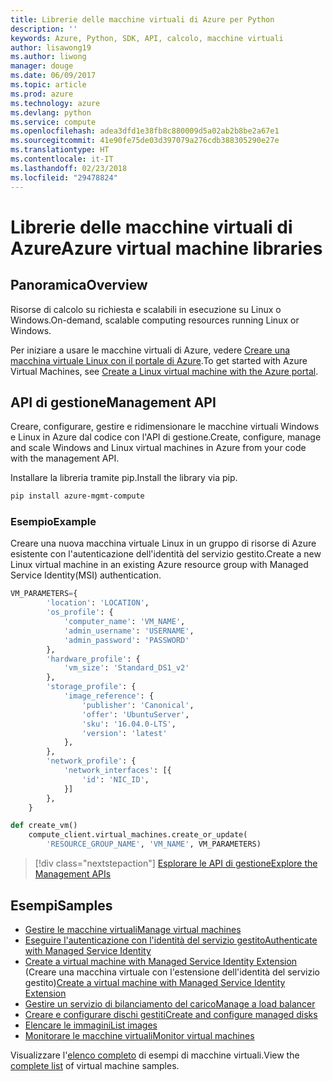 ```yaml
---
title: Librerie delle macchine virtuali di Azure per Python
description: ''
keywords: Azure, Python, SDK, API, calcolo, macchine virtuali
author: lisawong19
ms.author: liwong
manager: douge
ms.date: 06/09/2017
ms.topic: article
ms.prod: azure
ms.technology: azure
ms.devlang: python
ms.service: compute
ms.openlocfilehash: adea3dfd1e38fb8c880009d5a02ab2b8be2a67e1
ms.sourcegitcommit: 41e90fe75de03d397079a276cdb388305290e27e
ms.translationtype: HT
ms.contentlocale: it-IT
ms.lasthandoff: 02/23/2018
ms.locfileid: "29478824"
---
```

# <a name="azure-virtual-machine-libraries"></a><span data-ttu-id="31cca-103">Librerie delle macchine virtuali di Azure</span><span class="sxs-lookup"><span data-stu-id="31cca-103">Azure virtual machine libraries</span></span>

## <a name="overview"></a><span data-ttu-id="31cca-104">Panoramica</span><span class="sxs-lookup"><span data-stu-id="31cca-104">Overview</span></span>

<span data-ttu-id="31cca-105">Risorse di calcolo su richiesta e scalabili in esecuzione su Linux o Windows.</span><span class="sxs-lookup"><span data-stu-id="31cca-105">On-demand, scalable computing resources running Linux or Windows.</span></span>

<span data-ttu-id="31cca-106">Per iniziare a usare le macchine virtuali di Azure, vedere [Creare una macchina virtuale Linux con il portale di Azure](/azure/virtual-machines/linux/quick-create-portal).</span><span class="sxs-lookup"><span data-stu-id="31cca-106">To get started with Azure Virtual Machines, see [Create a Linux virtual machine with the Azure portal](/azure/virtual-machines/linux/quick-create-portal).</span></span>

## <a name="management-api"></a><span data-ttu-id="31cca-107">API di gestione</span><span class="sxs-lookup"><span data-stu-id="31cca-107">Management API</span></span>

<span data-ttu-id="31cca-108">Creare, configurare, gestire e ridimensionare le macchine virtuali Windows e Linux in Azure dal codice con l'API di gestione.</span><span class="sxs-lookup"><span data-stu-id="31cca-108">Create, configure, manage and scale Windows and Linux virtual machines in Azure from your code with the management API.</span></span>

<span data-ttu-id="31cca-109">Installare la libreria tramite pip.</span><span class="sxs-lookup"><span data-stu-id="31cca-109">Install the library via pip.</span></span>

```bash
pip install azure-mgmt-compute 
```   

### <a name="example"></a><span data-ttu-id="31cca-110">Esempio</span><span class="sxs-lookup"><span data-stu-id="31cca-110">Example</span></span>

<span data-ttu-id="31cca-111">Creare una nuova macchina virtuale Linux in un gruppo di risorse di Azure esistente con l'autenticazione dell'identità del servizio gestito.</span><span class="sxs-lookup"><span data-stu-id="31cca-111">Create a new Linux virtual machine in an existing Azure resource group with Managed Service Identity(MSI) authentication.</span></span>

```python
VM_PARAMETERS={
        'location': 'LOCATION',
        'os_profile': {
            'computer_name': 'VM_NAME',
            'admin_username': 'USERNAME',
            'admin_password': 'PASSWORD'
        },
        'hardware_profile': {
            'vm_size': 'Standard_DS1_v2'
        },
        'storage_profile': {
            'image_reference': {
                'publisher': 'Canonical',
                'offer': 'UbuntuServer',
                'sku': '16.04.0-LTS',
                'version': 'latest'
            },
        },
        'network_profile': {
            'network_interfaces': [{
                'id': 'NIC_ID',
            }]
        },
    }

def create_vm()
    compute_client.virtual_machines.create_or_update(
        'RESOURCE_GROUP_NAME', 'VM_NAME', VM_PARAMETERS)
```

> [!div class="nextstepaction"]
> [<span data-ttu-id="31cca-112">Esplorare le API di gestione</span><span class="sxs-lookup"><span data-stu-id="31cca-112">Explore the Management APIs</span></span>](/python/api/overview/azure/virtualmachines/management)

## <a name="samples"></a><span data-ttu-id="31cca-113">Esempi</span><span class="sxs-lookup"><span data-stu-id="31cca-113">Samples</span></span>

* <span data-ttu-id="31cca-114">[Gestire le macchine virtuali][1]</span><span class="sxs-lookup"><span data-stu-id="31cca-114">[Manage virtual machines][1]</span></span>
* <span data-ttu-id="31cca-115">[Eseguire l'autenticazione con l'identità del servizio gestito][2]</span><span class="sxs-lookup"><span data-stu-id="31cca-115">[Authenticate with Managed Service Identity][2]</span></span>
* <span data-ttu-id="31cca-116">[Create a virtual machine with Managed Service Identity Extension][3] (Creare una macchina virtuale con l'estensione dell'identità del servizio gestito)</span><span class="sxs-lookup"><span data-stu-id="31cca-116">[Create a virtual machine with Managed Service Identity Extension][3]</span></span>
* <span data-ttu-id="31cca-117">[Gestire un servizio di bilanciamento del carico][4]</span><span class="sxs-lookup"><span data-stu-id="31cca-117">[Manage a load balancer][4]</span></span>
* <span data-ttu-id="31cca-118">[Creare e configurare dischi gestiti][5]</span><span class="sxs-lookup"><span data-stu-id="31cca-118">[Create and configure managed disks][5]</span></span>
* <span data-ttu-id="31cca-119">[Elencare le immagini][6]</span><span class="sxs-lookup"><span data-stu-id="31cca-119">[List images][6]</span></span> 
* <span data-ttu-id="31cca-120">[Monitorare le macchine virtuali][7]</span><span class="sxs-lookup"><span data-stu-id="31cca-120">[Monitor virtual machines][7]</span></span>

<span data-ttu-id="31cca-121">Visualizzare l'[elenco completo](https://azure.microsoft.com/resources/samples/?platform=python&term=virtual-machines) di esempi di macchine virtuali.</span><span class="sxs-lookup"><span data-stu-id="31cca-121">View the [complete list](https://azure.microsoft.com/resources/samples/?platform=python&term=virtual-machines) of virtual machine samples.</span></span>

[1]: https://azure.microsoft.com/resources/samples/virtual-machines-python-manage/
[2]: https://github.com/Azure-Samples/resource-manager-python-manage-resources-with-msi
[3]: https://github.com/Azure-Samples/compute-python-msi-vm
[4]: https://azure.microsoft.com/resources/samples/network-python-manage-loadbalancer
[5]: ../docs-ref-conceptual/python-sdk-azure-samples-managed-disks.md
[6]: ../docs-ref-conceptual/python-sdk-azure-samples-list-images.md
[7]: ../docs-ref-conceptual/python-sdk-azure-samples-monitor-vms.md